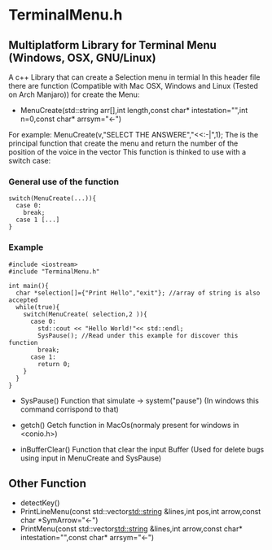 # TerminalMenu.h
## Multiplatform Library for Terminal Menu (Windows, OSX, GNU/Linux) 
A c++ Library that can create a Selection menu in termial
In this header file there are function (Compatible with Mac OSX, Windows and Linux (Tested on Arch Manjaro)) for create the Menu:

- MenuCreate(std::string arr[],int length,const char* intestation="",int n=0,const char* arrsym="<-")

For example: MenuCreate(v,"SELECT THE ANSWERE","<<:-|",1);
The is the principal function that create the menu and return the number of the position of the voice in the vector
This function is thinked to use with a switch case:

### General use of the function
```
switch(MenuCreate(...)){
  case 0:
    break;
  case 1 [...]
}
```
### Example
```
#include <iostream>
#include "TerminalMenu.h"

int main(){
  char *selection[]={"Print Hello","exit"}; //array of string is also accepted
  while(true){
    switch(MenuCreate( selection,2 )){
      case 0:
        std::cout << "Hello World!"<< std::endl;
        SysPause(); //Read under this example for discover this function
        break;
      case 1:
        return 0;
    }
  }
}

```

- SysPause() 
Function that simulate -> system("pause") (In windows this command corrispond to that)


- getch() 
Getch function in MacOs(normaly present for windows in <conio.h>)

- inBufferClear()
Function that clear the input Buffer (Used for delete bugs using input in MenuCreate and SysPause)

## Other Function

- detectKey()
- PrintLineMenu(const std::vector<std::string> &lines,int pos,int arrow,const char *SymArrow="<-")
- PrintMenu(const std::vector<std::string> &lines,int arrow,const char* intestation="",const char* arrsym="<-")
